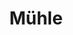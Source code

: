---
title: Mühle
image: muehle.webp
layout: poi
gmaps: 
coords: [50.9624464, 7.50665783]
info: |
    Die Repschenrother Mühle gilt als eines der Gründungselemente von Bielstein.

    Das ehemalige Dörfchen Repschenroth, heute Mittelpunkt von Bielstein und Gemeindezentrum, war vor hundert Jahren noch ein stilles Gehöft am rauschenden Wiehlflüßchen. Nach Berichten von Zeitgenossen bestand der Ort damals aus teilweise zerstreut liegenden  Fachwerkhäusern und ein paar Scheunen.

    Die im Winkel des Bechtalbaches und der Wiehl liegende Mühle ist bereits in der Mercator-Karte des Jahres 1575 benannt und wird im Verzeichnis der „freien Höfe und Mühlen" der Herrschaft Homburg 1729 als „Repschenrader Mühl" bezeichnet. Früher mit Mühlrad.

    Lust auf mehr ARlebnisse?

    Sie finden auf www.arlebinisobk.de ARSpots, an denen Sie Dinge erleben können. Lassen Sie sich inspirieren.
arDesc: |
    Halten Sie Ihre Kamera auf das Fachwerkhaus vor Ihnen.

    Tauchen Sie damit ein in das Jahr 1729 - und erleben Sie, wie die Repschenrother Mühle damals vielleicht funktioniert haben könnte.

    Es öffnet sich ein 3D-Elemente auf Ihrem Bildschirm.
ar:
    type: image-tracking
    content: model
    location: wiehl
    audio:
        filename: "wiehl_repschenrothermuehle.mp3"
    nft: [
        {
            type: model,
            id: "muehlrad",
            name: "Muehlrad",
            model: "muehlrad",
            position: "0, 0, 0",
            rotation: "0, 0, 0",
            scale: "150, 150, 150"
        }
    ]
---